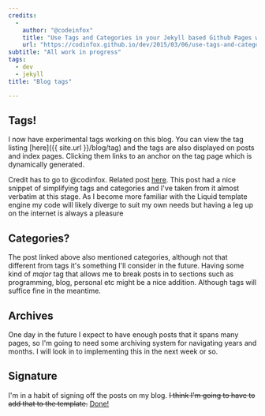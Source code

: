 ```yaml
---
credits: 
  - 
    author: "@codeinfox"
    title: "Use Tags and Categories in your Jekyll based Github Pages without plugins"
    url: "https://codinfox.github.io/dev/2015/03/06/use-tags-and-categories-in-your-jekyll-based-github-pages/"
subtitle: "All work in progress"
tags: 
  - dev
  - jekyll
title: "Blog tags"

---
```


## Tags!

I now have experimental tags working on this blog. You can view the tag listing [here]({{ site.url }}/blog/tag) and the tags are also displayed on posts and index pages. Clicking them links to an anchor on the tag page which is dynamically generated.

Credit has to go to @codinfox. Related post [here](https://codinfox.github.io/dev/2015/03/06/use-tags-and-categories-in-your-jekyll-based-github-pages/).
This post had a nice snippet of simplifying tags and categories and I've taken from it almost verbatim at this stage. As I become more
familiar with the Liquid template engine my code will likely diverge to suit my own needs but having a leg up on the internet is always
a pleasure
<!--more-->

## Categories?

The post linked above also mentioned categories, although not that different from tags it's something I'll consider in the future. 
Having some kind of *major* tag that allows me to break posts in to sections such as programming, blog, personal etc might be a nice
addition. Although tags will suffice fine in the meantime.

## Archives

One day in the future I expect to have enough posts that it spans many pages, so I'm going to need some archiving system for navigating
years and months. I will look in to implementing this in the next week or so.

## Signature

I'm in a habit of signing off the posts on my blog. <del>I think I'm going to have to add that to the template.</del>
[Done!](https://github.com/nevercast/nevercast.github.io/blob/54553fa1b46f6d037afcec93a57325bbd4c8367c/_layouts/post.html#L11-L15)
